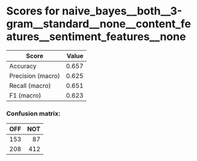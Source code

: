 # Scores for naive_bayes__both__3-gram__standard__none__content_features__sentiment_features__none
|      Score      |Value|
|-----------------|----:|
|Accuracy         |0.657|
|Precision (macro)|0.625|
|Recall (macro)   |0.651|
|F1 (macro)       |0.623|

### Confusion matrix:
|OFF|NOT|
|--:|--:|
|153| 87|
|208|412|
